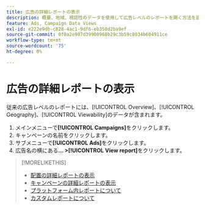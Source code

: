 ```yaml
---
title: 広告の詳細レポートの表示
description: 概要、地域、視認性のデータを使用して広告レベルのレポートを開く方法を説明します。
feature: Ads, Campaign Data Views
exl-id: e222e9db-c828-4ac1-9df6-eb350d2ba9ef
source-git-commit: 0f0a2e907d39900968b29c3b59c8034b604911ce
workflow-type: tm+mt
source-wordcount: '75'
ht-degree: 0%

---
```


# 広告の詳細レポートの表示

従来の広告レベルのレポートには、[!UICONTROL Overview]、[!UICONTROL Geography]、[!UICONTROL Viewability]のデータが含まれます。

1. メインメニューで&#x200B;**[!UICONTROL Campaigns]**&#x200B;をクリックします。
1. キャンペーンの名前をクリックします。
1. サブメニューで&#x200B;**[!UICONTROL Ads]**&#x200B;をクリックします。
1. 広告名の横にある&#x200B;**... >[!UICONTROL View report]**&#x200B;をクリックします。

>[!MORELIKETHIS]
>
>* [配置の詳細レポートの表示](/help/dsp/campaign-management/placements/placement-view-report.md)
>* [キャンペーンの詳細レポートの表示](/help/dsp/campaign-management/campaigns/campaign-view-report.md)
>* [プラットフォーム内レポートについて](/help/dsp/campaign-management/reports/campaign-reports-about.md)
>* [カスタムレポートについて](/help/dsp/reports/report-about.md)

